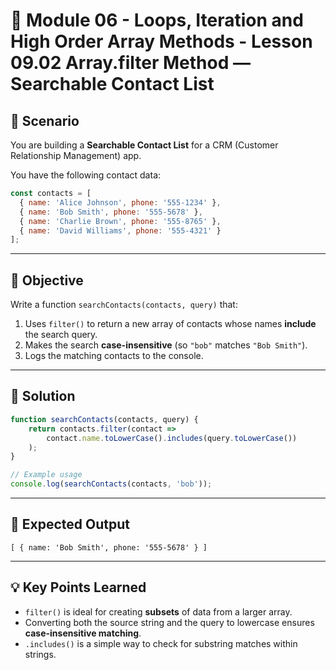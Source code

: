 # 📕 Module 06 - Loops, Iteration and High Order Array Methods - Lesson 09.02 Array.filter Method — Searchable Contact List

## 📖 Scenario
You are building a **Searchable Contact List** for a CRM (Customer Relationship Management) app.

You have the following contact data:
```javascript
const contacts = [
  { name: 'Alice Johnson', phone: '555-1234' },
  { name: 'Bob Smith', phone: '555-5678' },
  { name: 'Charlie Brown', phone: '555-8765' },
  { name: 'David Williams', phone: '555-4321' }
];
```

---

## 🎯 Objective
Write a function `searchContacts(contacts, query)` that:
1. Uses `filter()` to return a new array of contacts whose names **include** the search query.
2. Makes the search **case-insensitive** (so `"bob"` matches `"Bob Smith"`).
3. Logs the matching contacts to the console.

---

## 🧮 Solution
```javascript
function searchContacts(contacts, query) {
    return contacts.filter(contact => 
        contact.name.toLowerCase().includes(query.toLowerCase())
    );
}

// Example usage
console.log(searchContacts(contacts, 'bob'));
```
---

## 📝 Expected Output
```
[ { name: 'Bob Smith', phone: '555-5678' } ]
```

---

## 💡 Key Points Learned
- `filter()` is ideal for creating **subsets** of data from a larger array.
- Converting both the source string and the query to lowercase ensures **case-insensitive matching**.
- `.includes()` is a simple way to check for substring matches within strings.
